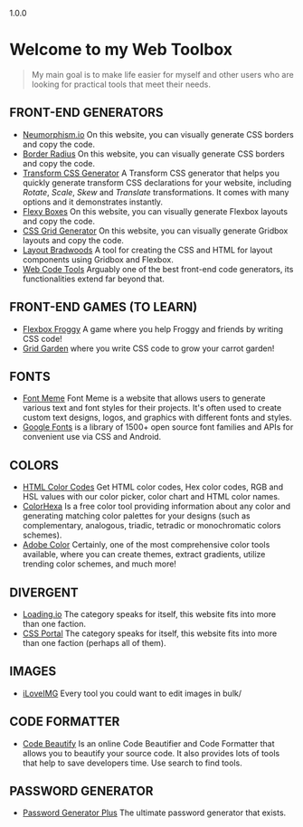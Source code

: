 1.0.0

# Welcome to my Web Toolbox

> My main goal is to make life easier for myself and other users who are
> looking for practical tools that meet their needs.


## FRONT-END GENERATORS

 - [Neumorphism.io](https://neumorphism.io/#e0e0e0) On this website, you can visually generate CSS borders and copy the code.
 - [Border Radius](https://border-radius.com/) On this website, you can visually generate CSS borders and copy the code.
 - [Transform CSS Generator](https://cssgenerator.org/transform-css-generator.html) A Transform CSS generator that helps you quickly generate transform CSS declarations for your website, including _Rotate_, _Scale_, _Skew_ and _Translate_ transformations. It comes with many options and it demonstrates instantly.
 - [Flexy Boxes](https://the-echoplex.net/flexyboxes/?fixed-height=on&display=flex&flex-direction=row&flex-wrap=nowrap&justify-content=flex-start&align-items=flex-start&align-content=stretch&order%5B%5D=0&flex-grow%5B%5D=0&flex-shrink%5B%5D=1&flex-basis%5B%5D=auto&align-self%5B%5D=auto&order%5B%5D=0&flex-grow%5B%5D=0&flex-shrink%5B%5D=1&flex-basis%5B%5D=auto&align-self%5B%5D=auto&order%5B%5D=0&flex-grow%5B%5D=0&flex-shrink%5B%5D=1&flex-basis%5B%5D=auto&align-self%5B%5D=auto) On this website, you can visually generate Flexbox layouts and copy the code.
 - [CSS Grid Generator](https://cssgrid-generator.netlify.app/) On this website, you can visually generate Gridbox layouts and copy the code.
 - [Layout Bradwoods](https://layout.bradwoods.io/) A tool for creating the CSS and HTML for layout components using Gridbox and Flexbox.
 - [Web Code Tools](https://webcode.tools/) Arguably one of the best front-end code generators, its functionalities extend far beyond that.

## FRONT-END GAMES (TO LEARN)

 - [Flexbox Froggy](https://flexboxfroggy.com/) A game where you help Froggy and friends by writing CSS code!
 - [Grid Garden](https://cssgridgarden.com/) where you write CSS code to grow your carrot garden!

## FONTS
- [Font Meme](https://fontmeme.com/) Font Meme is a website that allows users to generate various text and font styles for their projects. It's often used to create custom text designs, logos, and graphics with different fonts and styles.
- [Google Fonts](https://fonts.google.com/) is a library of 1500+ open source font families and APIs for convenient use via CSS and Android.
	
## COLORS

 - [HTML Color Codes](https://htmlcolorcodes.com/) Get HTML color codes, Hex color codes, RGB and HSL values with our color picker, color chart and HTML color names.
 - [ColorHexa](https://www.colorhexa.com/) Is a free color tool providing information about any color and generating matching color palettes for your designs (such as complementary, analogous, triadic, tetradic or monochromatic colors schemes).
 - [Adobe Color](https://color.adobe.com/pt/create/color-wheel) Certainly, one of the most comprehensive color tools available, where you can create themes, extract gradients, utilize trending color schemes, and much more!

## DIVERGENT

 - [Loading.io](https://loading.io/)  The category speaks for itself, this website fits into more than one faction.
 - [CSS Portal](https://www.cssportal.com/) The category speaks for itself, this website fits into more than one faction (perhaps all of them).

## IMAGES

 - [iLoveIMG](https://www.iloveimg.com/) Every tool you could want to edit images in bulk/

## CODE FORMATTER

 - [ Code Beautify](https://codebeautify.org/) Is an online Code Beautifier and Code Formatter that allows you to beautify your source code. It also provides lots of tools that help to save developers time. Use search to find tools.

## PASSWORD GENERATOR

 - [Password Generator Plus](https://passwordsgenerator.net/) The ultimate password generator that exists.

